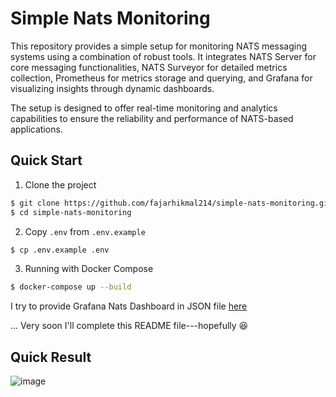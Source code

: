 # Simple Nats Monitoring
This repository provides a simple setup for monitoring NATS messaging systems using a combination of robust tools. It integrates NATS Server for core messaging functionalities, NATS Surveyor for detailed metrics collection, Prometheus for metrics storage and querying, and Grafana for visualizing insights through dynamic dashboards.

The setup is designed to offer real-time monitoring and analytics capabilities to ensure the reliability and performance of NATS-based applications.


## Quick Start

1. Clone the project

```bash
$ git clone https://github.com/fajarhikmal214/simple-nats-monitoring.git
$ cd simple-nats-monitoring
```

2. Copy `.env` from `.env.example`

```bash
$ cp .env.example .env
```

3. Running with Docker Compose

```bash
$ docker-compose up --build
```

I try to provide Grafana Nats Dashboard in JSON file [here](https://github.com/fajarhikmal214/simple-nats-monitoring/blob/master/grafana-nats-dash.json)



... Very soon I'll complete this README file---hopefully 😆



## Quick Result
![image](https://github.com/fajarhikmal214/simple-nats-monitoring/assets/79292118/b9d26f20-a570-46a7-a857-19f4fde4d9b5)
